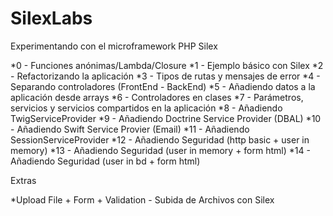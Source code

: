 SilexLabs
=========================

Experimentando con el microframework PHP Silex

*0  - Funciones anónimas/Lambda/Closure
*1  - Ejemplo básico con Silex
*2  - Refactorizando la aplicación
*3  - Tipos de rutas y mensajes de error
*4  - Separando controladores (FrontEnd - BackEnd)
*5  - Añadiendo datos a la aplicación desde arrays 
*6  - Controladores en clases
*7  - Parámetros, servicios y servicios compartidos en la aplicación
*8  - Añadiendo TwigServiceProvider
*9  - Añadiendo Doctrine Service Provider (DBAL)
*10 - Añadiendo Swift Service Provier (Email)
*11 - Añadiendo SessionServiceProvider
*12 - Añadiendo Seguridad (http basic + user in memory)
*13 - Añadiendo Seguridad (user in memory + form html)
*14 - Añadiendo Seguridad (user in bd + form html)


Extras

*Upload File + Form + Validation - Subida de Archivos con Silex
